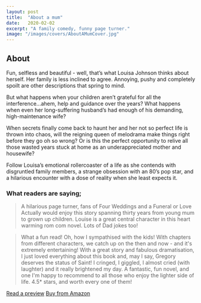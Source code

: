 ```yaml
---
layout: post
title:  "About a mum"
date:   2020-02-02
excerpt: "A family comedy, funny page turner."
image: "/images/covers/AboutAMumCover.jpg"
---
```

## About

Fun, selfless and beautiful - well, that’s what Louisa Johnson thinks about herself. Her family is less inclined to agree. Annoying, pushy and completely spoilt are other descriptions that spring to mind.

But what happens when your children aren’t grateful for all the interference...ahem, help and guidance over the years? What happens when even her long-suffering husband’s had enough of his demanding, high-maintenance wife?

When secrets finally come back to haunt her and her not so perfect life is thrown into chaos, will the reigning queen of melodrama make things right before they go oh so wrong? Or is this the perfect opportunity to relive all those wasted years stuck at home as an underappreciated mother and housewife?

Follow Louisa’s emotional rollercoaster of a life as she contends with disgruntled family members, a strange obsession with an 80’s pop star, and a hilarious encounter with a dose of reality when she least expects it.

### What readers are saying;

> A hilarious page turner, fans of Four Weddings and a Funeral or Love Actually would enjoy this story spanning thirty years from young mum to grown up children. Louise is a great central character in this heart warming rom com novel. Lots of Dad jokes too! 

> What a fun read! Oh, how I sympathised with the kids! With chapters from different characters, we catch up on the then and now - and it's extremely entertaining! With a great story and fabulous dramatisation, I just loved everything about this book and, may I say, Gregory deserves the status of Saint! I cringed, I giggled, I almost cried (with laughter) and it really brightened my day. A fantastic, fun novel,  and one I'm happy to recommend to all those who enjoy the lighter side of life. 4.5* stars, and worth every one of them!

<a href="https://leer.amazon.es/kp/embed?asin=B084HMF5LW&preview=newtab&linkCode=kpe&ref_=cm_sw_r_kb_dp_1xouEb1X33XD8" target="_preview" class="button ">Read a preview</a>
<a href="https://www.amazon.co.uk/dp/B084HMF5LW/ref=cm_sw_em_r_mt_dp_U_8rouEbX0BBT8Z" target="_amazon" class="button special ">Buy from Amazon</a>

